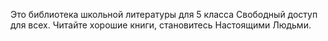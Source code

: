 Это библиотека школьной литературы для 5 класса
Свободный доступ для всех. Читайте хорошие книги, становитесь Настоящими Людьми.
